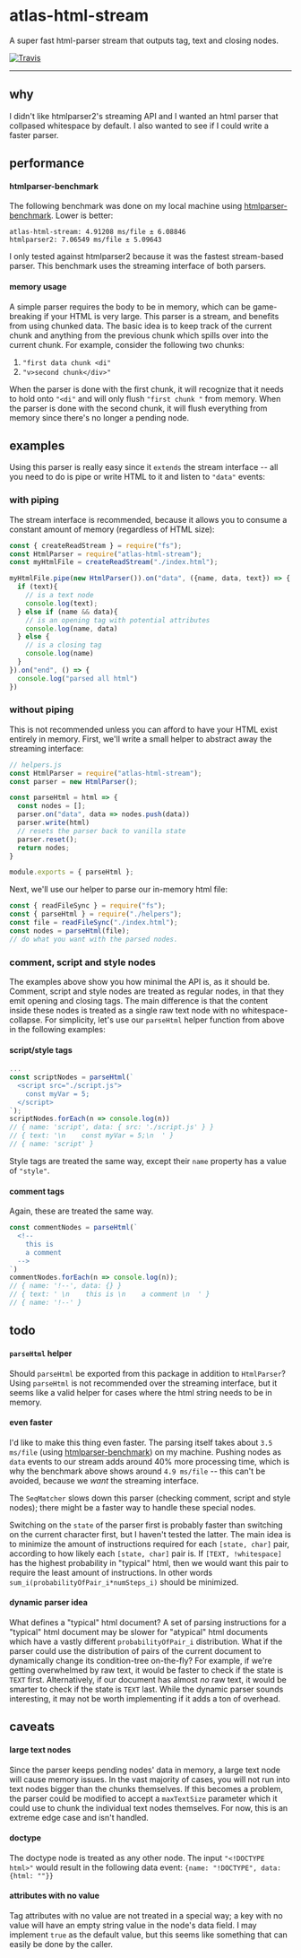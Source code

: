 # atlas-html-stream

A super fast html-parser stream that outputs tag, text and closing nodes.

[![Travis](https://img.shields.io/travis/atlassubbed/atlas-html-stream.svg)](https://travis-ci.org/atlassubbed/atlas-html-stream)

---

## why

I didn't like htmlparser2's streaming API and I wanted an html parser that collpased whitespace by default. I also wanted to see if I could write a faster parser. 

## performance

#### htmlparser-benchmark

The following benchmark was done on my local machine using [htmlparser-benchmark](https://github.com/AndreasMadsen/htmlparser-benchmark). Lower is better:

```
atlas-html-stream: 4.91208 ms/file ± 6.08846
htmlparser2: 7.06549 ms/file ± 5.09643
```

I only tested against htmlparser2 because it was the fastest stream-based parser. This benchmark uses the streaming interface of both parsers.

#### memory usage

A simple parser requires the body to be in memory, which can be game-breaking if your HTML is very large. This parser is a stream, and benefits from using chunked data. The basic idea is to keep track of the current chunk and anything from the previous chunk which spills over into the current chunk. For example, consider the following two chunks:

  1. `"first data chunk <di"`
  2. `"v>second chunk</div>"`

When the parser is done with the first chunk, it will recognize that it needs to hold onto `"<di"` and will only flush `"first chunk "` from memory. When the parser is done with the second chunk, it will flush everything from memory since there's no longer a pending node.

## examples 

Using this parser is really easy since it `extends` the stream interface -- all you need to do is pipe or write HTML to it and listen to `"data"` events:

### with piping

The stream interface is recommended, because it allows you to consume a constant amount of memory (regardless of HTML size):

```javascript
const { createReadStream } = require("fs");
const HtmlParser = require("atlas-html-stream");
const myHtmlFile = createReadStream("./index.html");

myHtmlFile.pipe(new HtmlParser()).on("data", ({name, data, text}) => {
  if (text){
    // is a text node
    console.log(text);
  } else if (name && data){
    // is an opening tag with potential attributes
    console.log(name, data)
  } else {
    // is a closing tag
    console.log(name)
  }
}).on("end", () => {
  console.log("parsed all html")
})

```

### without piping

This is not recommended unless you can afford to have your HTML exist entirely in memory. First, we'll write a small helper to abstract away the streaming interface:

```javascript
// helpers.js
const HtmlParser = require("atlas-html-stream");
const parser = new HtmlParser();

const parseHtml = html => {
  const nodes = [];
  parser.on("data", data => nodes.push(data))
  parser.write(html)
  // resets the parser back to vanilla state
  parser.reset();
  return nodes;
}

module.exports = { parseHtml };
```

Next, we'll use our helper to parse our in-memory html file:

```javascript
const { readFileSync } = require("fs");
const { parseHtml } = require("./helpers");
const file = readFileSync("./index.html");
const nodes = parseHtml(file);
// do what you want with the parsed nodes.
```

### comment, script and style nodes

The examples above show you how minimal the API is, as it should be. Comment, script and style nodes are treated as regular nodes, in that they emit opening and closing tags. The main difference is that the content inside these nodes is treated as a single raw text node with no whitespace-collapse. For simplicity, let's use our `parseHtml` helper function from above in the following examples:

#### script/style tags

```javascript
...
const scriptNodes = parseHtml(`
  <script src="./script.js">
    const myVar = 5;
  </script>
`);
scriptNodes.forEach(n => console.log(n))
// { name: 'script', data: { src: './script.js' } }
// { text: '\n    const myVar = 5;\n  ' }
// { name: 'script' }
```

Style tags are treated the same way, except their `name` property has a value of `"style"`.

#### comment tags

Again, these are treated the same way.

```javascript
const commentNodes = parseHtml(`
  <!-- 
    this is 
    a comment 
  -->
`)
commentNodes.forEach(n => console.log(n));
// { name: '!--', data: {} }
// { text: ' \n    this is \n    a comment \n  ' }
// { name: '!--' }
```

## todo

#### `parseHtml` helper

Should `parseHtml` be exported from this package in addition to `HtmlParser`? Using `parseHtml` is not recommended over the streaming interface, but it seems like a valid helper for cases where the html string needs to be in memory.

#### even faster

I'd like to make this thing even faster. The parsing itself takes about `3.5 ms/file` (using [htmlparser-benchmark](https://github.com/AndreasMadsen/htmlparser-benchmark)) on my machine. Pushing nodes as `data` events to our stream adds around 40% more processing time, which is why the benchmark above shows around `4.9 ms/file` -- this can't be avoided, because we *want* the streaming interface. 

The `SeqMatcher` slows down this parser (checking comment, script and style nodes); there might be a faster way to handle these special nodes.

Switching on the `state` of the parser first is probably faster than switching on the current character first, but I haven't tested the latter. The main idea is to minimize the amount of instructions required for each `[state, char]` pair, according to how likely each `[state, char]` pair is. If `[TEXT, !whitespace]` has the highest probability in "typical" html, then we would want this pair to require the least amount of instructions. In other words `sum_i(probabilityOfPair_i*numSteps_i)` should be minimized.

#### dynamic parser idea

What defines a "typical" html document? A set of parsing instructions for a "typical" html document may be slower for "atypical" html documents which have a vastly different `probabilityOfPair_i` distribution. What if the parser could use the distribution of pairs of the current document to dynamically change its condition-tree on-the-fly? For example, if we're getting overwhelmed by raw text, it would be faster to check if the state is `TEXT` first. Alternatively, if our document has almost *no* raw text, it would be smarter to check if the state is `TEXT` last. While the dynamic parser sounds interesting, it may not be worth implementing if it adds a ton of overhead.

## caveats

#### large text nodes

Since the parser keeps pending nodes' data in memory, a large text node will cause memory issues. In the vast majority of cases, you will not run into text nodes bigger than the chunks themselves. If this becomes a problem, the parser could be modified to accept a `maxTextSize` parameter which it could use to chunk the individual text nodes themselves. For now, this is an extreme edge case and isn't handled.

#### doctype

The doctype node is treated as any other node. The input `"<!DOCTYPE html>"` would result in the following data event: `{name: "!DOCTYPE", data: {html: ""}}`

#### attributes with no value

Tag attributes with no value are not treated in a special way; a key with no value will have an empty string value in the node's data field. I may implement `true` as the default value, but this seems like something that can easily be done by the caller.
